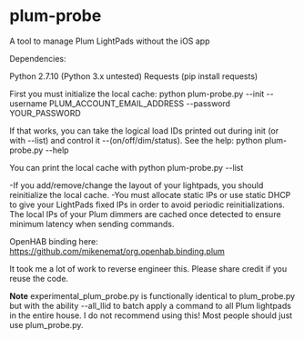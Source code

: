 # plum-probe
A tool to manage Plum LightPads without the iOS app

Dependencies:

Python 2.7.10 (Python 3.x untested)
Requests (pip install requests)

First you must initialize the local cache:
python plum-probe.py --init --username PLUM_ACCOUNT_EMAIL_ADDRESS --password YOUR_PASSWORD

If that works, you can take the logical load IDs printed out during init (or with --list) and control it --(on/off/dim/status). 
See the help: python plum-probe.py --help

You can print the local cache with python plum-probe.py --list

-If you add/remove/change the layout of your lightpads, you should reinitialize the local cache.
-You must allocate static IPs or use static DHCP to give your LightPads fixed IPs in order to avoid periodic reinitializations. The local IPs of your Plum dimmers are cached once detected to ensure minimum latency when sending commands.

OpenHAB binding here: https://github.com/mikenemat/org.openhab.binding.plum

It took me a lot of work to reverse engineer this. Please share credit if you reuse the code.

**Note** experimental_plum_probe.py is functionally identical to plum_probe.py but with the ability --all_llid to batch apply a command to all Plum lightpads in the entire house. I do not recommend using this! Most people should just use plum_probe.py.
